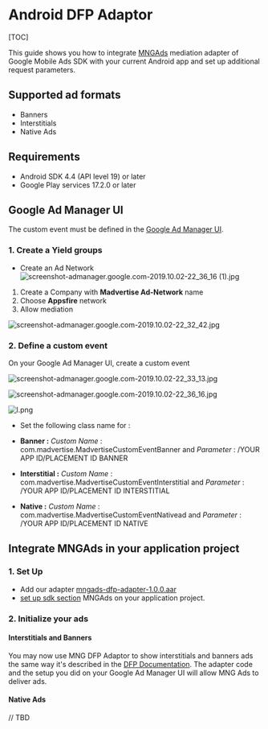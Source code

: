 # Android DFP Adaptor
[TOC]

This guide shows you how to integrate [MNGAds] mediation adapter of Google Mobile Ads SDK with your current Android app and set up additional request parameters.

## Supported ad formats
- Banners
- Interstitials
- Native Ads

## Requirements
- Android SDK 4.4 (API level 19) or later
- Google Play services 17.2.0 or later

## Google Ad Manager UI 

The custom event must be defined in the [Google Ad Manager UI].

### 1. Create a Yield groups

- Create an Ad Network
![screenshot-admanager.google.com-2019.10.02-22_36_16 (1).jpg](https://bitbucket.org/repo/GyRXRR/images/2101314984-screenshot-admanager.google.com-2019.10.02-22_36_16%20%281%29.jpg)

1. Create a Company with **Madvertise Ad-Network** name
2. Choose **Appsfire** network
3. Allow mediation


![screenshot-admanager.google.com-2019.10.02-22_32_42.jpg](https://bitbucket.org/repo/GyRXRR/images/3231118223-screenshot-admanager.google.com-2019.10.02-22_32_42.jpg)

### 2. Define a custom event

On your Google Ad Manager UI, create a custom event 

![screenshot-admanager.google.com-2019.10.02-22_33_13.jpg](https://bitbucket.org/repo/GyRXRR/images/1642703664-screenshot-admanager.google.com-2019.10.02-22_33_13.jpg)

![screenshot-admanager.google.com-2019.10.02-22_36_16.jpg](https://bitbucket.org/repo/GyRXRR/images/4019010383-screenshot-admanager.google.com-2019.10.02-22_36_16.jpg)

![l.png](https://bitbucket.org/repo/GyRXRR/images/3601965291-l.png)


- Set the following class name for :
 * **Banner :** *Custom Name* : com.madvertise.MadvertiseCustomEventBanner and *Parameter* : /YOUR APP ID/PLACEMENT ID BANNER
 
 
 * **Interstitial :** *Custom Name* : com.madvertise.MadvertiseCustomEventInterstitial and *Parameter* : /YOUR APP ID/PLACEMENT ID INTERSTITIAL

 
 * **Native :** *Custom Name* : com.madvertise.MadvertiseCustomEventNativead and *Parameter* : /YOUR APP ID/PLACEMENT ID NATIVE
 


## Integrate MNGAds in your application project

### 1. Set Up

* Add our adapter [mngads-dfp-adapter-1.0.0.aar]
* [set up sdk section] MNGAds on your application project.



### 2. Initialize your ads

#### Interstitials and Banners
You may now use MNG DFP Adaptor to show interstitials and banners ads the same way it's described in the [DFP Documentation]. 
The adapter code and the setup you did on your Google Ad Manager UI will allow MNG Ads to deliver ads.

#### Native Ads 
// TBD

[set up sdk section]:https://bitbucket.org/mngcorp/mngads-demo-android/wiki/Home#markdown-header-set-up-the-sdk
[mngads-dfp-adapter-1.0.0.aar]:https://bitbucket.org/mngcorp/mngads-demo-android/src/HEAD/MopubDemo/app/libs/mngads-mopub-adapter.aar?at=master&fileviewer=file-view-default
[mngads-sdk-x.aar Android SDK]:https://bitbucket.org/mngcorp/mngads-demo-android/src/HEAD/MngAdsDemo/app/libs/mngads-sdk-2.7.aar?at=master
[DFP Documentation]:https://developers.google.com/ad-manager/mobile-ads-sdk/android/quick-start
[Google Ad Manager UI]:https://admanager.google.com/
[MNGAds]:https://bitbucket.org/mngcorp/mngads-demo-android/wiki/Home